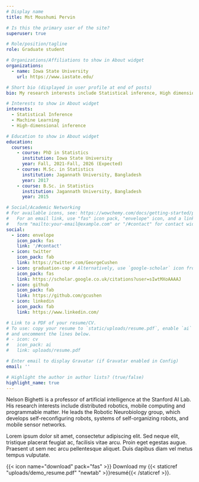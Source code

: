 ```yaml
---
# Display name
title: Mst Moushumi Pervin

# Is this the primary user of the site?
superuser: true

# Role/position/tagline
role: Graduate student 

# Organizations/Affiliations to show in About widget
organizations:
  - name: Iowa State University
    url: https://www.iastate.edu/

# Short bio (displayed in user profile at end of posts)
bio: My research interests include Statistical inference, High dimensional inference, Causal inference, etc.

# Interests to show in About widget
interests:
  - Statistical Inference
  - Machine Learning
  - High-dimensional inference

# Education to show in About widget
education:
  courses:
    - course: PhD in Statistics
      institution: Iowa State University
      year: Fall, 2021-Fall, 2026 (Expected)
    - course: M.Sc. in Statistics
      institution: Jagannath University, Bangladesh
      year: 2017
    - course: B.Sc. in Statistics
      institution: Jagannath University, Bangladesh
      year: 2015

# Social/Academic Networking
# For available icons, see: https://wowchemy.com/docs/getting-started/page-builder/#icons
#   For an email link, use "fas" icon pack, "envelope" icon, and a link in the
#   form "mailto:your-email@example.com" or "/#contact" for contact widget.
social:
  - icon: envelope
    icon_pack: fas
    link: '/#contact'
  - icon: twitter
    icon_pack: fab
    link: https://twitter.com/GeorgeCushen
  - icon: graduation-cap # Alternatively, use `google-scholar` icon from `ai` icon pack
    icon_pack: fas
    link: https://scholar.google.co.uk/citations?user=sIwtMXoAAAAJ
  - icon: github
    icon_pack: fab
    link: https://github.com/gcushen
  - icon: linkedin
    icon_pack: fab
    link: https://www.linkedin.com/

# Link to a PDF of your resume/CV.
# To use: copy your resume to `static/uploads/resume.pdf`, enable `ai` icons in `params.toml`,
# and uncomment the lines below.
# - icon: cv
#   icon_pack: ai
#   link: uploads/resume.pdf

# Enter email to display Gravatar (if Gravatar enabled in Config)
email: ''

# Highlight the author in author lists? (true/false)
highlight_name: true
---
```


Nelson Bighetti is a professor of artificial intelligence at the Stanford AI Lab. His research interests include distributed robotics, mobile computing and programmable matter. He leads the Robotic Neurobiology group, which develops self-reconfiguring robots, systems of self-organizing robots, and mobile sensor networks.

Lorem ipsum dolor sit amet, consectetur adipiscing elit. Sed neque elit, tristique placerat feugiat ac, facilisis vitae arcu. Proin eget egestas augue. Praesent ut sem nec arcu pellentesque aliquet. Duis dapibus diam vel metus tempus vulputate.

{{< icon name="download" pack="fas" >}} Download my {{< staticref "uploads/demo_resume.pdf" "newtab" >}}resumé{{< /staticref >}}.
